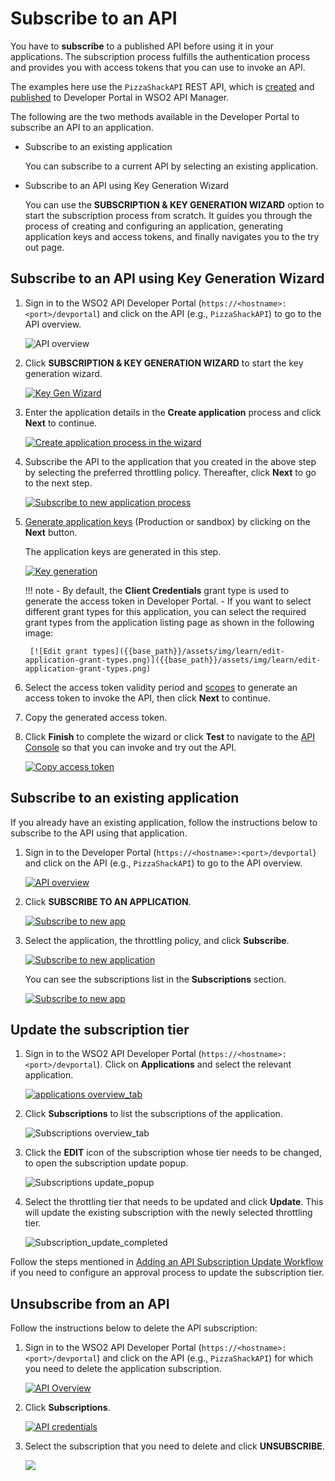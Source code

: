 # Subscribe to an API

You have to **subscribe** to a published API before using it in your applications. The subscription process fulfills the authentication process and provides you with access tokens that you can use to invoke an API. 

The examples here use the `PizzaShackAPI` REST API, which is [created]({{base_path}}/design/create-api/create-rest-api/create-a-rest-api) and [published]({{base_path}}/deploy-and-publish/publish-on-dev-portal/publish-an-api) to Developer Portal in WSO2 API Manager.

The following are the two methods available in the Developer Portal to subscribe an API to an application. 

- Subscribe to an existing application

    You can subscribe to a current API by selecting an existing application. 

- Subscribe to an API using Key Generation Wizard

    You can use the **SUBSCRIPTION & KEY GENERATION WIZARD** option to start the subscription process from scratch. It guides you through the process of creating and configuring an application, generating application keys and access tokens, and finally navigates you to the try out page.

## Subscribe to an API using Key Generation Wizard

1.  Sign in to the WSO2 API Developer Portal (`https://<hostname>:<port>/devportal`) and click on the API (e.g., `PizzaShackAPI`) to go to the API overview.

     ![[API overview]({{base_path}}/assets/img/learn/select-api-dev-portal.png)]({{base_path}}/assets/img/learn/select-api-dev-portal.png)
 
2.  Click **SUBSCRIPTION & KEY GENERATION WIZARD** to start the key generation wizard.

    <a href="{{base_path}}/assets/img/learn/key-generation-wizard.png" ><img src="{{base_path}}/assets/img/learn/key-generation-wizard.png" alt="Key Gen Wizard" title="Key Gen Wizard" /></a>

3.  Enter the application details in the **Create application** process and click **Next** to continue.

    [![Create application process in the wizard]({{base_path}}/assets/img/learn/key-gen-wizard-create-app.png)]({{base_path}}/assets/img/learn/key-gen-wizard-create-app.png)

4.  Subscribe the API to the application that you created in the above step by selecting the preferred throttling policy. Thereafter, click **Next** to go to the next step.
     
     [![Subscribe to new application process]({{base_path}}/assets/img/learn/key-gen-wizard-subscribe.png)]({{base_path}}/assets/img/learn/key-gen-wizard-subscribe.png)
    
5. [Generate application keys]({{base_path}}/consume/manage-application/generate-keys/generate-api-keys) (Production or sandbox) by clicking on the **Next** button. 

     The application keys are generated in this step.

     [![Key generation]({{base_path}}/assets/img/learn/key-gen-wizard-generate-keys.png)]({{base_path}}/assets/img/learn/key-gen-wizard-generate-keys.png)
    
    !!! note
        - By default, the __Client Credentials__ grant type is used to generate the access token in Developer Portal.
        - If you want to select different grant types for this application, you can select the required grant types from the application listing page as shown in the following image:

        [![Edit grant types]({{base_path}}/assets/img/learn/edit-application-grant-types.png)]({{base_path}}/assets/img/learn/edit-application-grant-types.png)
        
    
6.  Select the access token validity period and [scopes]({{base_path}}/design/api-security/oauth2/oauth2-scopes/fine-grained-access-control-with-oauth-scopes/) to generate an access token to invoke the API, then click **Next** to continue.
    
7.  Copy the generated access token. 

8. Click **Finish** to complete the wizard or click **Test** to navigate to the [API Console]({{base_path}}/consume/invoke-apis/invoke-apis-using-tools/invoke-an-api-using-the-integrated-api-console) so that you can invoke and try out the API.

    [![Copy access token]({{base_path}}/assets/img/learn/key-gen-wizard-access.png)]({{base_path}}/assets/img/learn/key-gen-wizard-access.png)
    
## Subscribe to an existing application

If you already have an existing application, follow the instructions below to subscribe to the API using that application.

1.  Sign in to the Developer Portal (`https://<hostname>:<port>/devportal`) and click on the API (e.g., `PizzaShackAPI`) to go to the API overview.

     [![API overview]({{base_path}}/assets/img/learn/select-api-dev-portal.png)]({{base_path}}/assets/img/learn/select-api-dev-portal.png)
        
2.  Click **SUBSCRIBE TO AN APPLICATION**.

     <a href="{{base_path}}/assets/img/learn/from-existing-app.png" ><img src="{{base_path}}/assets/img/learn/from-existing-app.png" alt="Subscribe to new app" title="Subscribe to new app" /></a>
    
3.  Select the application, the throttling policy, and click **Subscribe**.

     [![Subscribe to new application]({{base_path}}/assets/img/learn/subscribe-to-app.png)]({{base_path}}/assets/img/learn/subscribe-to-app.png)
    
     You can see the subscriptions list in the **Subscriptions** section.
     
     [![Subscribe to new app]({{base_path}}/assets/img/learn/subscription-list.png)]({{base_path}}/assets/img/learn/subscription-list.png)

## Update the subscription tier

1.  Sign in to the WSO2 API Developer Portal (`https://<hostname>:<port>/devportal`). Click on **Applications** and select the relevant application. 

    [![applications overview_tab]({{base_path}}/assets/img/learn/application-overview.png)]({{base_path}}/assets/img/learn/application-overview.png)

2.  Click **Subscriptions** to list the subscriptions of the application.

    ![Subscriptions overview_tab]({{base_path}}/assets/img/learn/subscriptions-overview-tab.png)
 
3.  Click the **EDIT** icon  of the subscription whose tier needs to be changed, to open the subscription update popup.

    ![Subscriptions update_popup]({{base_path}}/assets/img/learn/subscription-update-popup-start.png)

4.  Select the throttling tier that needs to be updated and click **Update**. This will update the existing subscription with the newly selected throttling tier.
    
    ![Subscription_update_completed]({{base_path}}/assets/img/learn/subscription-update-completed.png)

Follow the steps mentioned in [Adding an API Subscription Update Workflow]({{base_path}}/consume/manage-subscription/advanced-topics/adding-an-api-subscription-tier-update-workflow) if you need to configure an approval process to update the subscription tier. 

## Unsubscribe from an API

Follow the instructions below to delete the API subscription:

1.  Sign in to the WSO2 API Developer Portal (`https://<hostname>:<port>/devportal`) and click on the API (e.g., `PizzaShackAPI`) for which you need to delete the application subscription.
    
    [![API Overview]({{base_path}}/assets/img/learn/select-api-dev-portal.png)]({{base_path}}/assets/img/learn/select-api-dev-portal.png)
    
2.  Click **Subscriptions**.

    [![API credentials]({{base_path}}/assets/img/learn/api-credentials.png)]({{base_path}}/assets/img/learn/api-credentials.png)
    
3.  Select the subscription that you need to delete and click **UNSUBSCRIBE**.

    [![]({{base_path}}/assets/img/learn/unsubscribe.png)]({{base_path}}/assets/img/learn/unsubscribe.png)
    
